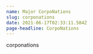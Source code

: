 ```yaml
---
name: Major CorpoNations
slug: corponations
date: 2021-06-17T02:33:11.504Z
page-headline: CorpoNations
---
```

corponations